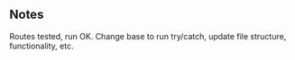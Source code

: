 ## Notes

Routes tested, run OK.
Change base to run try/catch, update file structure, functionality, etc.